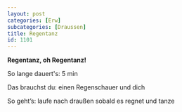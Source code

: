 ```yaml
---
layout: post
categories: [Erw]
subcategories: [Draussen]
title: Regentanz
id: 1101
---
```

**Regentanz, oh Regentanz!**

So lange dauert's: 5 min

Das brauchst du: einen Regenschauer und dich 

So geht’s: laufe nach draußen sobald es regnet und tanze 
